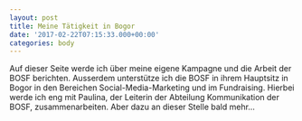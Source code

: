 ```yaml
---
layout: post
title: Meine Tätigkeit in Bogor
date: '2017-02-22T07:15:33.000+00:00'
categories: body
---
```

Auf dieser Seite werde ich über meine eigene Kampagne und die Arbeit der BOSF berichten. Ausserdem unterstütze ich die BOSF in ihrem Hauptsitz in Bogor in den Bereichen Social-Media-Marketing und im Fundraising. Hierbei werde ich eng mit Paulina, der Leiterin der Abteilung Kommunikation der BOSF, zusammenarbeiten. Aber dazu an dieser Stelle bald mehr…